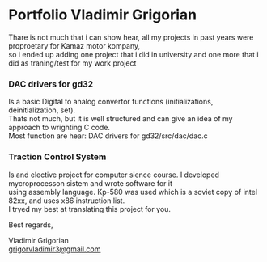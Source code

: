 # Portfolio Vladimir Grigorian

Thare is not much that i can show hear, all my projects in past years were proproetary for Kamaz motor kompany,  
so i ended up adding one project that i did in university and one more that i did as traning/test for my work project

### DAC drivers for gd32

Is a basic Digital to analog convertor functions (initializations, deinitialization, set).  
Thats not much, but it is well structured and can give an idea of my approach to wrighting C code.  
Most function are hear: DAC drivers for gd32/src/dac/dac.c

### Traction Control System

Is and elective project for computer sience course. I developed mycroprocesson sistem and wrote software for it  
using assembly language. Kp-580 was used which is a soviet copy of intel 82xx, and uses x86 instruction list.  
I tryed my best at translating this project for you.

Best regards,

Vladimir Grigorian  
grigorvladimir3@gmail.com

